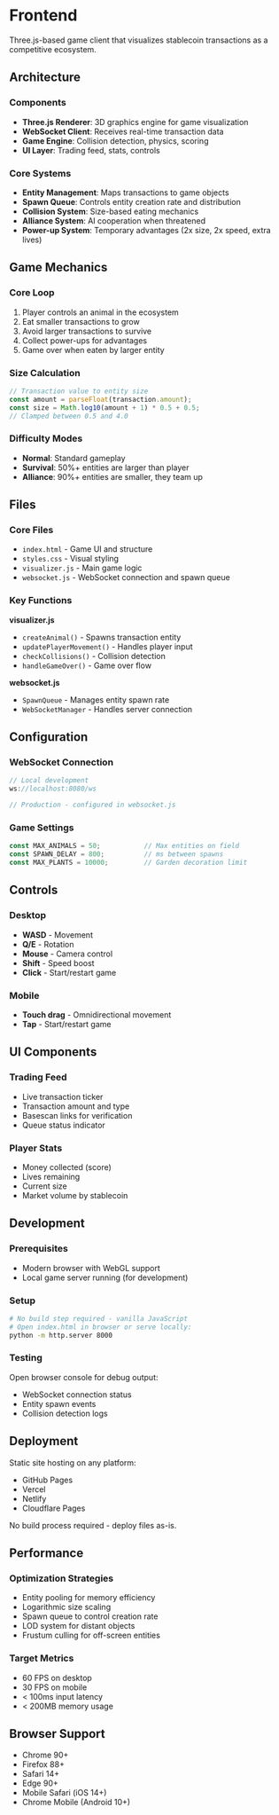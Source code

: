 # Frontend

Three.js-based game client that visualizes stablecoin transactions as a competitive ecosystem.

## Architecture

### Components

- **Three.js Renderer**: 3D graphics engine for game visualization
- **WebSocket Client**: Receives real-time transaction data
- **Game Engine**: Collision detection, physics, scoring
- **UI Layer**: Trading feed, stats, controls

### Core Systems

- **Entity Management**: Maps transactions to game objects
- **Spawn Queue**: Controls entity creation rate and distribution
- **Collision System**: Size-based eating mechanics
- **Alliance System**: AI cooperation when threatened
- **Power-up System**: Temporary advantages (2x size, 2x speed, extra lives)

## Game Mechanics

### Core Loop

1. Player controls an animal in the ecosystem
2. Eat smaller transactions to grow
3. Avoid larger transactions to survive
4. Collect power-ups for advantages
5. Game over when eaten by larger entity

### Size Calculation

```javascript
// Transaction value to entity size
const amount = parseFloat(transaction.amount);
const size = Math.log10(amount + 1) * 0.5 + 0.5;
// Clamped between 0.5 and 4.0
```

### Difficulty Modes

- **Normal**: Standard gameplay
- **Survival**: 50%+ entities are larger than player
- **Alliance**: 90%+ entities are smaller, they team up

## Files

### Core Files

- `index.html` - Game UI and structure
- `styles.css` - Visual styling
- `visualizer.js` - Main game logic
- `websocket.js` - WebSocket connection and spawn queue

### Key Functions

**visualizer.js**
- `createAnimal()` - Spawns transaction entity
- `updatePlayerMovement()` - Handles player input
- `checkCollisions()` - Collision detection
- `handleGameOver()` - Game over flow

**websocket.js**
- `SpawnQueue` - Manages entity spawn rate
- `WebSocketManager` - Handles server connection

## Configuration

### WebSocket Connection

```javascript
// Local development
ws://localhost:8080/ws

// Production - configured in websocket.js
```

### Game Settings

```javascript
const MAX_ANIMALS = 50;           // Max entities on field
const SPAWN_DELAY = 800;          // ms between spawns
const MAX_PLANTS = 10000;         // Garden decoration limit
```

## Controls

### Desktop

- **WASD** - Movement
- **Q/E** - Rotation
- **Mouse** - Camera control
- **Shift** - Speed boost
- **Click** - Start/restart game

### Mobile

- **Touch drag** - Omnidirectional movement
- **Tap** - Start/restart game

## UI Components

### Trading Feed

- Live transaction ticker
- Transaction amount and type
- Basescan links for verification
- Queue status indicator

### Player Stats

- Money collected (score)
- Lives remaining
- Current size
- Market volume by stablecoin

## Development

### Prerequisites

- Modern browser with WebGL support
- Local game server running (for development)

### Setup

```bash
# No build step required - vanilla JavaScript
# Open index.html in browser or serve locally:
python -m http.server 8000
```

### Testing

Open browser console for debug output:
- WebSocket connection status
- Entity spawn events
- Collision detection logs

## Deployment

Static site hosting on any platform:
- GitHub Pages
- Vercel
- Netlify
- Cloudflare Pages

No build process required - deploy files as-is.

## Performance

### Optimization Strategies

- Entity pooling for memory efficiency
- Logarithmic size scaling
- Spawn queue to control creation rate
- LOD system for distant objects
- Frustum culling for off-screen entities

### Target Metrics

- 60 FPS on desktop
- 30 FPS on mobile
- < 100ms input latency
- < 200MB memory usage

## Browser Support

- Chrome 90+
- Firefox 88+
- Safari 14+
- Edge 90+
- Mobile Safari (iOS 14+)
- Chrome Mobile (Android 10+)